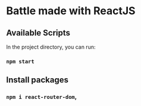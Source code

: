 # Battle made with ReactJS

## Available Scripts

In the project directory, you can run:

### `npm start`

## Install packages

### `npm i react-router-dom`,

